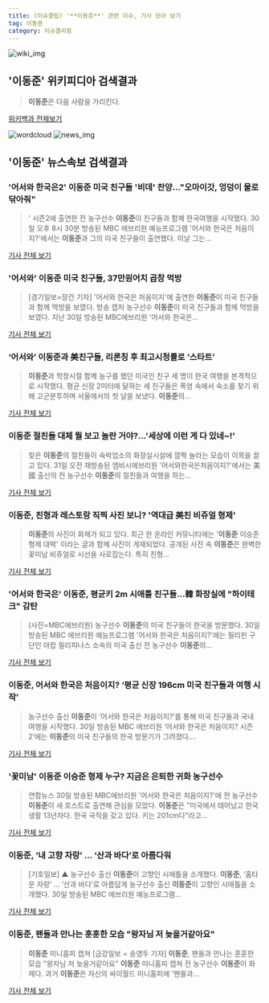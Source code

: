 ```yaml
---
title: (이슈클립) '**이동준**' 관련 이슈, 기사 모아 보기
tag: 이동준
category: 이슈클리핑
---
```

![wiki_img](https://user-images.githubusercontent.com/42597476/44503234-41136a80-a6d0-11e8-9071-6fc6418eafe4.png)
## **'**이동준**'** 위키피디아 검색결과
>**이동준**은 다음 사람을 가리킨다.

<a href="https://ko.wikipedia.org/wiki/이동준" target="_blank">위키백과 전체보기</a>

![wordcloud](https://s3.ap-northeast-2.amazonaws.com/lyrics101-wordcloud/2018-08-31-1535680488.png)
![news_img](https://user-images.githubusercontent.com/42597476/44507050-1206f400-a6e4-11e8-8d98-7ffbfebb353f.png)
## **'**이동준**'** 뉴스속보 검색결과
### '어서와 한국은2' **이동준** 미국 친구들 '비데' 찬양…"오마이갓, 엉덩이 물로 닦아줘"

>' 시즌2에 출연한 전 농구선수 **이동준**이 친구들과 함께 한국여행을 시작했다. 30일 오후 8시 30분 방송된 MBC 에브리원 예능프로그램 '어서와 한국은 처음이지?'에서는 **이동준**과 그의 미국 친구들이 출연했다. 이날 그는...

<a href="http://www.etoday.co.kr/news/section/newsview.php?idxno=1658494" target="_blank">기사 전체 보기</a>

### '어서와' **이동준** 미국 친구들, 37만원어치 곱창 먹방

>[경기일보=장건 기자] '어서와 한국은 처음이지'에 출연한 **이동준**이 미국 친구들과 함께 먹방을 보였다. 방송 캡처 농구선수 **이동준**이 미국 친구들과 함께 먹방을 보였다. 지난 30일 방송된 MBC에브리원 '어서와 한국은...

<a href="http://www.kyeonggi.com/?mod=news&act=articleView&idxno=1514735" target="_blank">기사 전체 보기</a>

### ‘어서와’ **이동준**과 美친구들, 리론칭 후 최고시청률로 ‘스타트’

>**이동준**과 학창시절 함께 농구를 했던 미국인 친구 세 명이 한국 여행을 본격적으로 시작했다. 평균 신장 2미터에 달하는 세 친구들은 폭염 속에서 숙소를 찾기 위해 고군분투하며 서울에서의 첫 날을 보냈다. **이동준**의...

<a href="http://www.osen.co.kr/article/G1110979135" target="_blank">기사 전체 보기</a>

### **이동준** 절친들 대체 뭘 보고 놀란 거야?...'세상에 이런 게 다 있네~!'

>찾은 **이동준**의 절친들이 숙박업소의 화장실시설에 깜짝 놀라는 모습이 이목을 끌고 있다.    31일 오전 재방송된 엠비시에브리원 '어서와한국은처음이지?'에서는 美國 출신의 전 농구선수 **이동준**의 절친들과 여행을 하는...

<a href="http://www.daejeontoday.com/news/articleView.html?idxno=511104" target="_blank">기사 전체 보기</a>

### **이동준**, 친형과 레스토랑 직찍 사진 보니? '역대급 美친 비쥬얼 형제'

>**이동준**의 사진이 화제가 되고 있다. 최근 한 온라인 커뮤니티에는 '**이동준** 이승준 형제 대박' 이라는 글과 함께 사진이 게재되었다. 공개된 사진 속 **이동준**은 완벽한 꽃미남 비쥬얼로 시선을 사로잡는다. 특히 친형...

<a href="http://www.joongdo.co.kr/main/view.php?key=20180831001029554" target="_blank">기사 전체 보기</a>

### '어서와 한국은' **이동준**, 평균키 2m 시애틀 친구들…韓 화장실에 "하이테크" 감탄

>(사진=MBC에브리원) 농구선수 **이동준**의 미국 친구들이 한국을 방문했다. 30일 방송된 MBC 에브리원 예능프로그램 '어서와 한국은 처음이지?'에는 필리핀 구단인 아랍 필리피나스 소속의 미국 출신 전 농구선수 **이동준**의...

<a href="http://www.slist.kr/news/articleView.html?idxno=44157" target="_blank">기사 전체 보기</a>

### **이동준**, 어서와 한국은 처음이지? ‘평균 신장 196cm 미국 친구들과 여행 시작’

>농구선수 출신 **이동준**이 ‘어서와 한국은 처음이지?’를 통해 미국 친구들과 국내 여행을 시작했다. 30일 방송된 MBC 에브리원 ‘어서와 한국은 처음이지? 시즌2’에는 **이동준**의 미국 친구들의 한국 방문기가 그려졌다....

<a href="http://news.mtn.co.kr/newscenter/news_viewer.mtn?gidx=2018083110395074222" target="_blank">기사 전체 보기</a>

### '꽃미남' **이동준** 이승준 형제 누구? 지금은 은퇴한 귀화 농구선수

>연합뉴스 30일 방송된 MBC에브리원 '어서와 한국은 처음이지?'에 전 농구선수 **이동준**이 새 호스트로 출연해 관심을 모았다. **이동준**은 "미국에서 태어났고 한국생활 13년차다. 한국 국적을 갖고 있다. 키는 201cm다"라고...

<a href="http://news20.busan.com/controller/newsController.jsp?newsId=20180831000065" target="_blank">기사 전체 보기</a>

### **이동준**, ‘내 고향 자랑’ … ‘산과 바다’로 아름다워

>[기호일보] ▲ 농구선수 출신 **이동준**이 고향인 시애틀을 소개했다. **이동준**, ‘홈타운 자랑’ … ‘산과 바다’로 아름답게 농구선수 출신 **이동준**이 고향인 시애틀을 소개했다. 30일 방송된 MBC 에브리원 예능프로그램...

<a href="http://www.kihoilbo.co.kr/?mod=news&act=articleView&idxno=766752" target="_blank">기사 전체 보기</a>

### **이동준**, 팬들과 만나는 훈훈한 모습 "왕자님 저 늦을거같아요"

>**이동준** 미니홈피 캡쳐 [금강일보 = 송영두 기자] **이동준**, 팬들과 만나는 훈훈한 모습 "왕자님 저 늦을거같아요" **이동준** 미니홈피 캡쳐 전 농구선수 **이동준**이 화제다. 과거 **이동준**은 자신의 싸이월드 미니홈피에 '팬들과...

<a href="http://www.ggilbo.com/news/articleView.html?idxno=541285" target="_blank">기사 전체 보기</a>


